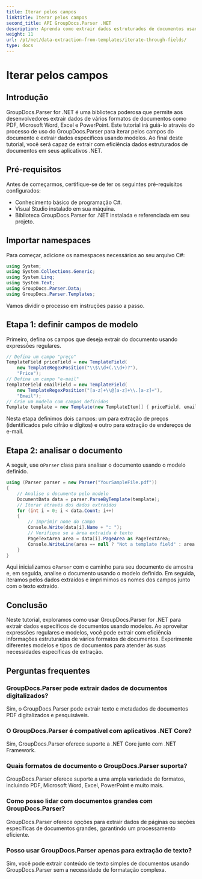 ```yaml
---
title: Iterar pelos campos
linktitle: Iterar pelos campos
second_title: API GroupDocs.Parser .NET
description: Aprenda como extrair dados estruturados de documentos usando GroupDocs.Parser for .NET. Aprimore seus aplicativos .NET com recursos de extração de dados de documentos.
weight: 11
url: /pt/net/data-extraction-from-templates/iterate-through-fields/
type: docs
---
```

# Iterar pelos campos

## Introdução
GroupDocs.Parser for .NET é uma biblioteca poderosa que permite aos desenvolvedores extrair dados de vários formatos de documentos como PDF, Microsoft Word, Excel e PowerPoint. Este tutorial irá guiá-lo através do processo de uso do GroupDocs.Parser para iterar pelos campos do documento e extrair dados específicos usando modelos. Ao final deste tutorial, você será capaz de extrair com eficiência dados estruturados de documentos em seus aplicativos .NET.
## Pré-requisitos
Antes de começarmos, certifique-se de ter os seguintes pré-requisitos configurados:
- Conhecimento básico de programação C#.
- Visual Studio instalado em sua máquina.
- Biblioteca GroupDocs.Parser for .NET instalada e referenciada em seu projeto.

## Importar namespaces
Para começar, adicione os namespaces necessários ao seu arquivo C#:
```csharp
using System;
using System.Collections.Generic;
using System.Linq;
using System.Text;
using GroupDocs.Parser.Data;
using GroupDocs.Parser.Templates;
```
Vamos dividir o processo em instruções passo a passo.
## Etapa 1: definir campos de modelo
Primeiro, defina os campos que deseja extrair do documento usando expressões regulares.
```csharp
// Defina um campo "preço"
TemplateField priceField = new TemplateField(
    new TemplateRegexPosition("\\$\\d+(.\\d+)?"),
    "Price");
// Defina um campo "e-mail"
TemplateField emailField = new TemplateField(
    new TemplateRegexPosition("[a-z]+\\@[a-z]+\\.[a-z]+"),
    "Email");
// Crie um modelo com campos definidos
Template template = new Template(new TemplateItem[] { priceField, emailField });
```
Nesta etapa definimos dois campos: um para extração de preços (identificados pelo cifrão e dígitos) e outro para extração de endereços de e-mail.
## Etapa 2: analisar o documento
 A seguir, use o`Parser` class para analisar o documento usando o modelo definido.
```csharp
using (Parser parser = new Parser("YourSampleFile.pdf"))
{
    // Analise o documento pelo modelo
    DocumentData data = parser.ParseByTemplate(template);
    // Iterar através dos dados extraídos
    for (int i = 0; i < data.Count; i++)
    {
        // Imprimir nome do campo
        Console.Write(data[i].Name + ": ");
        // Verifique se a área extraída é texto
        PageTextArea area = data[i].PageArea as PageTextArea;
        Console.WriteLine(area == null ? "Not a template field" : area.Text);
    }
}
```
 Aqui inicializamos o`Parser` com o caminho para seu documento de amostra e, em seguida, analise o documento usando o modelo definido. Em seguida, iteramos pelos dados extraídos e imprimimos os nomes dos campos junto com o texto extraído.
## Conclusão
Neste tutorial, exploramos como usar GroupDocs.Parser for .NET para extrair dados específicos de documentos usando modelos. Ao aproveitar expressões regulares e modelos, você pode extrair com eficiência informações estruturadas de vários formatos de documentos. Experimente diferentes modelos e tipos de documentos para atender às suas necessidades específicas de extração.

## Perguntas frequentes
### GroupDocs.Parser pode extrair dados de documentos digitalizados?
Sim, o GroupDocs.Parser pode extrair texto e metadados de documentos PDF digitalizados e pesquisáveis.
### O GroupDocs.Parser é compatível com aplicativos .NET Core?
Sim, GroupDocs.Parser oferece suporte a .NET Core junto com .NET Framework.
### Quais formatos de documento o GroupDocs.Parser suporta?
GroupDocs.Parser oferece suporte a uma ampla variedade de formatos, incluindo PDF, Microsoft Word, Excel, PowerPoint e muito mais.
### Como posso lidar com documentos grandes com GroupDocs.Parser?
GroupDocs.Parser oferece opções para extrair dados de páginas ou seções específicas de documentos grandes, garantindo um processamento eficiente.
### Posso usar GroupDocs.Parser apenas para extração de texto?
Sim, você pode extrair conteúdo de texto simples de documentos usando GroupDocs.Parser sem a necessidade de formatação complexa.